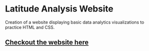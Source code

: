 # Latitude Analysis Website
Creation of a website displaying basic data analytics visualizations to practice HTML and CSS.

<a href="https://MrATX.github.io/WebDesign_Challenge"><h2>Checkout the website here</h2></a>
